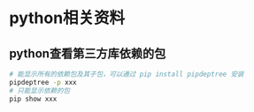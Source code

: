 # python相关资料

## python查看第三方库依赖的包

```bash
# 能显示所有的依赖包及其子包，可以通过 pip install pipdeptree 安装
pipdeptree -p xxx
# 只能显示依赖的包
pip show xxx
```